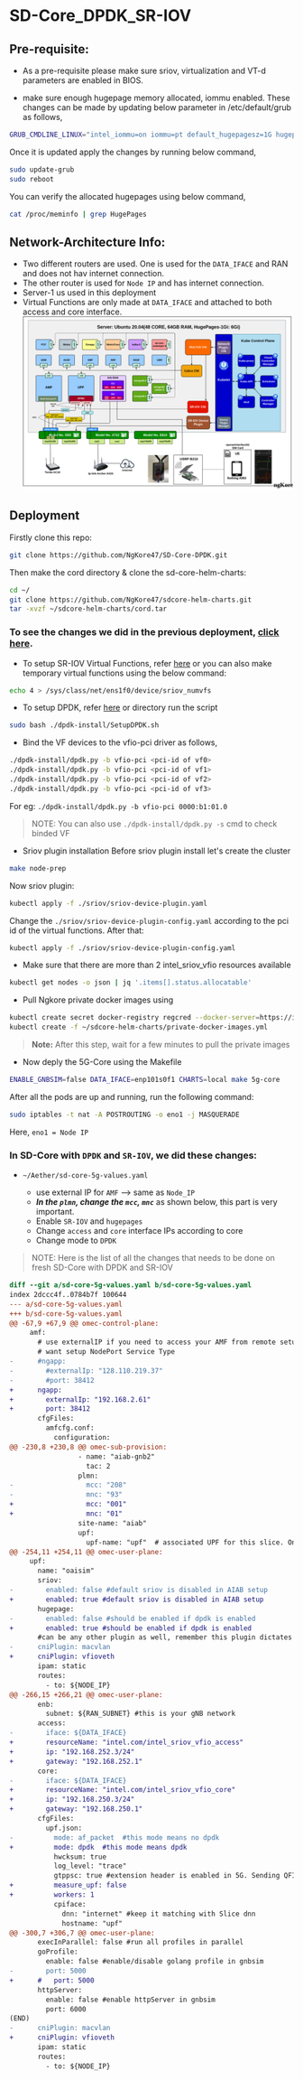 # SD-Core_DPDK_SR-IOV
## Pre-requisite:
-  As a pre-requisite please make sure sriov, virtualization and VT-d parameters are enabled in BIOS.

- make sure enough hugepage memory allocated, iommu enabled. These changes can be made by updating
  below parameter in /etc/default/grub as follows,
```bash
GRUB_CMDLINE_LINUX="intel_iommu=on iommu=pt default_hugepagesz=1G hugepagesz=1G hugepages=32 transparent_hugepage=never"
```
Once it is updated apply the changes by running below command,
```bash
sudo update-grub
sudo reboot
```
You can verify the allocated hugepages using below command,
```bash
cat /proc/meminfo | grep HugePages
```

## Network-Architecture Info:
- Two different routers are used. One is used for the `DATA_IFACE` and RAN and does not hav internet connection.
- The other router is used for `Node IP` and has internet connection.
- Server-1 us used in this deployment
- Virtual Functions are only made at `DATA_IFACE` and attached to both access and core interface.
![net](./images/SDCore-sriov%2Bdpdk.png)


## Deployment
Firstly clone this repo:
```bash
git clone https://github.com/NgKore47/SD-Core-DPDK.git
```
Then make the cord directory & clone the sd-core-helm-charts:
```bash
cd ~/
git clone https://github.com/NgKore47/sdcore-helm-charts.git
tar -xvzf ~/sdcore-helm-charts/cord.tar

```
### **To see the changes we did in the previous deployment, [click here](#in-sd-core-with-dpdk-and-sr-iov-we-did-these-changes).**

- To setup SR-IOV Virtual Functions, refer [here](https://github.com/NgKore47/Documentation/raw/main/SD-Core_DPDK_SR-IOV/SetupSR_IOV.sh) or you can also make temporary virtual functions using the below command:
```bash
echo 4 > /sys/class/net/ens1f0/device/sriov_numvfs
```


- To setup DPDK, refer [here](./dpdk-install/SetupDPDK.sh) or directory run the script
```bash
sudo bash ./dpdk-install/SetupDPDK.sh
```

- Bind the VF devices to the vfio-pci driver as follows,
```bash
./dpdk-install/dpdk.py -b vfio-pci <pci-id of vf0>
./dpdk-install/dpdk.py -b vfio-pci <pci-id of vf1>
./dpdk-install/dpdk.py -b vfio-pci <pci-id of vf2>
./dpdk-install/dpdk.py -b vfio-pci <pci-id of vf3>
```
For eg: `./dpdk-install/dpdk.py -b vfio-pci 0000:b1:01.0`
> NOTE: You can also use `./dpdk-install/dpdk.py -s` cmd to check binded VF 

- Sriov plugin installation
Before sriov plugin install let's create the cluster
```bash
make node-prep
```
Now sriov plugin:
```bash
kubectl apply -f ./sriov/sriov-device-plugin.yaml
```
Change the `./sriov/sriov-device-plugin-config.yaml` according to the pci id of the virtual functions.
After that:
```bash
kubectl apply -f ./sriov/sriov-device-plugin-config.yaml
```
- Make sure that there are more than 2 intel_sriov_vfio resources available
```bash
kubectl get nodes -o json | jq '.items[].status.allocatable'
```

- Pull Ngkore private docker images using
```bash
kubectl create secret docker-registry regcred --docker-server=https://index.docker.io/v1/ --docker-username=ngkore --docker-password=dckr_pat_3aEGHh5fOR7GYqCc9gB0_rvt5aw --docker-email=ngkore47@gmail.com
kubectl create -f ~/sdcore-helm-charts/private-docker-images.yml
```
> **Note:** After this step, wait for a few minutes to pull the private images

- Now deply the 5G-Core using the Makefile
```bash
ENABLE_GNBSIM=false DATA_IFACE=enp101s0f1 CHARTS=local make 5g-core
```

After all the pods are up and running, run the following command:
```bash
sudo iptables -t nat -A POSTROUTING -o eno1 -j MASQUERADE
```
Here, `eno1 = Node IP`

###  In SD-Core with `DPDK` and `SR-IOV`, we did these changes:

- `~/Aether/sd-core-5g-values.yaml`

	- use external IP for `AMF` --> same as `Node_IP`
	- ***In the `plmn`, change the `mcc`, `mnc`*** as shown below, this part is very important.
	- Enable `SR-IOV` and `hugepages`
	- Change `access` and `core` interface IPs according to core
	- Change mode to `DPDK`


> NOTE: Here is the list of all the changes that needs to be done on fresh SD-Core with DPDK and SR-IOV
```patch
diff --git a/sd-core-5g-values.yaml b/sd-core-5g-values.yaml
index 2dccc4f..0784b7f 100644
--- a/sd-core-5g-values.yaml
+++ b/sd-core-5g-values.yaml
@@ -67,9 +67,9 @@ omec-control-plane:
     amf:
       # use externalIP if you need to access your AMF from remote setup and you don't
       # want setup NodePort Service Type
-      #ngapp:
-        #externalIp: "128.110.219.37"
-        #port: 38412
+      ngapp:
+        externalIp: "192.168.2.61"
+        port: 38412
       cfgFiles:
         amfcfg.conf:
           configuration:
@@ -230,8 +230,8 @@ omec-sub-provision:
                 - name: "aiab-gnb2"
                   tac: 2
                 plmn:
-                  mcc: "208"
-                  mnc: "93"
+                  mcc: "001"
+                  mnc: "01"
                 site-name: "aiab"
                 upf:
                   upf-name: "upf"  # associated UPF for this slice. One UPF per Slice. Provide fully qualified name
@@ -254,11 +254,11 @@ omec-user-plane:
     upf:
       name: "oaisim"
       sriov:
-        enabled: false #default sriov is disabled in AIAB setup
+        enabled: true #default sriov is disabled in AIAB setup
       hugepage:
-        enabled: false #should be enabled if dpdk is enabled
+        enabled: true #should be enabled if dpdk is enabled
       #can be any other plugin as well, remember this plugin dictates how IP address are assigned.
-      cniPlugin: macvlan
+      cniPlugin: vfioveth
       ipam: static
       routes:
         - to: ${NODE_IP}
@@ -266,15 +266,21 @@ omec-user-plane:
       enb:
         subnet: ${RAN_SUBNET} #this is your gNB network
       access:
-        iface: ${DATA_IFACE}
+        resourceName: "intel.com/intel_sriov_vfio_access"
+        ip: "192.168.252.3/24"
+        gateway: "192.168.252.1"
       core:
-        iface: ${DATA_IFACE}
+        resourceName: "intel.com/intel_sriov_vfio_core"
+        ip: "192.168.250.3/24"
+        gateway: "192.168.250.1"
       cfgFiles:
         upf.json:
-          mode: af_packet  #this mode means no dpdk
+          mode: dpdk  #this mode means dpdk
           hwcksum: true
           log_level: "trace"
           gtppsc: true #extension header is enabled in 5G. Sending QFI in pdu session extension header
+          measure_upf: false
+          workers: 1
           cpiface:
             dnn: "internet" #keep it matching with Slice dnn
             hostname: "upf"
@@ -300,7 +306,7 @@ omec-user-plane:
       execInParallel: false #run all profiles in parallel
       goProfile:
         enable: false #enable/disable golang profile in gnbsim
-        port: 5000
+      #   port: 5000
       httpServer:
         enable: false #enable httpServer in gnbsim
         port: 6000
(END)
-      cniPlugin: macvlan
+      cniPlugin: vfioveth
       ipam: static
       routes:
         - to: ${NODE_IP}
```
